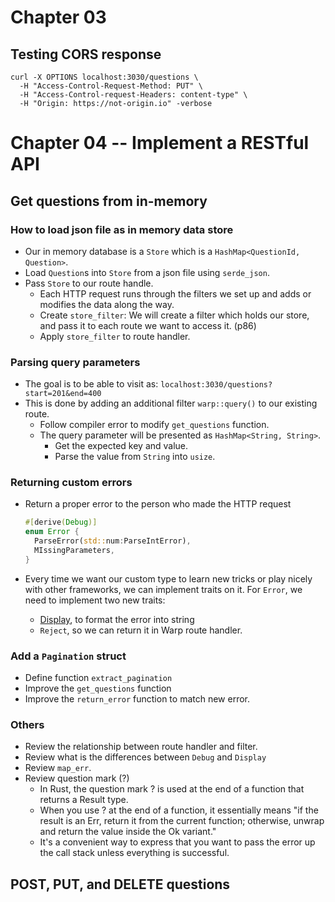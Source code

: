 # Chapter 03

## Testing CORS response

```shell
curl -X OPTIONS localhost:3030/questions \
  -H "Access-Control-Request-Method: PUT" \
  -H "Access-Control-request-Headers: content-type" \
  -H "Origin: https://not-origin.io" -verbose
```

# Chapter 04 -- Implement a RESTful API

## Get questions from in-memory

### How to load json file as in memory data store

- Our in memory database is a `Store` which is a `HashMap<QuestionId, Question>`.
- Load `Question`s into `Store` from a json file using `serde_json`.
- Pass `Store` to our route handle.
  - Each HTTP request runs through the filters we set up and adds or modifies the data along the way.
  - Create `store_filter`: We will create a filter which holds our store, and pass it to each route we want to access it. (p86)
  - Apply `store_filter` to route handler.

### Parsing query parameters

- The goal is to be able to visit as: `localhost:3030/questions?start=201&end=400`
- This is done by adding an additional filter `warp::query()` to our existing route.
  - Follow compiler error to modify `get_questions` function.
  - The query parameter will be presented as `HashMap<String, String>`.
    - Get the expected key and value.
    - Parse the value from `String` into `usize`.

### Returning custom errors

- Return a proper error to the person who made the HTTP request

  ```rust
  #[derive(Debug)]
  enum Error {
    ParseError(std::num:ParseIntError),
    MIssingParameters,
  }
  ```

- Every time we want our custom type to learn new tricks or play nicely with other
  frameworks, we can implement traits on it. For `Error`, we need to implement two new traits:
  - [Display](https://doc.rust-lang.org/std/fmt/trait.Display.html), to format the error into string
  - `Reject`, so we can return it in Warp route handler.

### Add a `Pagination` struct

- Define function `extract_pagination`
- Improve the `get_questions` function
- Improve the `return_error` function to match new error.

### Others

- Review the relationship between route handler and filter.
- Review what is the differences between `Debug` and `Display`
- Review `map_err`.
- Review question mark (?)
  - In Rust, the question mark ? is used at the end of a function that returns a Result type.
  - When you use ? at the end of a function, it essentially means "if the result is an Err, return it from the current function; otherwise, unwrap and return the value inside the Ok variant."
  - It's a convenient way to express that you want to pass the error up the call stack unless everything is successful.

## POST, PUT, and DELETE questions
